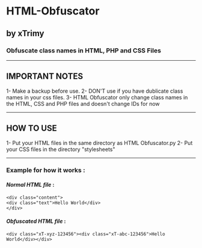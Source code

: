 # HTML-Obfuscator 
## by xTrimy

### Obfuscate class names in HTML, PHP and CSS Files

<hr>

## IMPORTANT NOTES
1- Make a backup before use.
2- DON'T use if you have dublicate class names in your css files.
3- HTML Obfuscator only change class names in the HTML, CSS and PHP files and doesn't change IDs for now 
<hr>

## HOW TO USE
1- Put your HTML files in the same directory as HTML Obfuscator.py
2- Put your CSS files in the directory "stylesheets"
<hr>

### Example for how it works :

#### *Normal HTML file* :
`<div class="content">` <br>
`<div class="text">Hello World</div>` <br>
`</div>`

#### *Obfuscated HTML file* : 
`<div class="xT-xyz-123456"><div class="xT-abc-123456">Hello World</div></div>`
